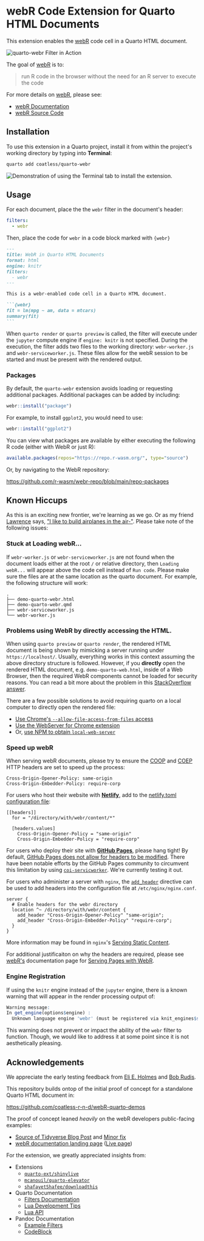 # webR Code Extension for Quarto HTML Documents

This extension enables the [webR](https://docs.r-wasm.org/webr/latest/) code cell in a Quarto HTML document. 

![`quarto-webr` Filter in Action](https://i.imgur.com/NCTDwUk.gif)

The goal of [webR](https://docs.r-wasm.org/webr/latest/) is to: 

> run R code in the browser without the need for an R server to execute the code

For more details on [webR](https://docs.r-wasm.org/webr/latest/), please see: 

- [webR Documentation](https://docs.r-wasm.org/webr/latest/)
- [webR Source Code](https://github.com/r-wasm/webr/)

## Installation 

To use this extension in a Quarto project, install it from within the project's working directory by typing into **Terminal**:

``` bash
quarto add coatless/quarto-webr
```

![Demonstration of using the Terminal tab to install the extension.](https://i.imgur.com/aVuBdyN.png)

## Usage

For each document, place the the `webr` filter in the document's header:

```yaml
filters:
  - webr
```

Then, place the code for `webr` in a code block marked with `{webr}`

````markdown
---
title: WebR in Quarto HTML Documents
format: html
engine: knitr
filters:
  - webr
---

This is a webr-enabled code cell in a Quarto HTML document.

```{webr}
fit = lm(mpg ~ am, data = mtcars)
summary(fit)
```
````


When `quarto render` or `quarto preview` is called, the filter will execute under the `jupyter` compute engine if `engine: knitr` is not specified. 
During the execution, the filter adds two files to the working directory: `webr-worker.js` and `webr-serviceworker.js`. These files allow for the 
webR session to be started and must be present with the rendered output.

### Packages

By default, the `quarto-webr` extension avoids loading or requesting additional packages. Additional packages can be added by including:

```r
webr::install("package")
```

For example, to install `ggplot2`, you would need to use: 

```r
webr::install("ggplot2")
```

You can view what packages are available by either executing the following R code (either with WebR or just R):

```r
available.packages(repos="https://repo.r-wasm.org/", type="source")
```

Or, by navigating to the WebR repository:

<https://github.com/r-wasm/webr-repo/blob/main/repo-packages>

## Known Hiccups

As this is an exciting new frontier, we're learning as we go. Or as my friend [Lawrence](https://cs.illinois.edu/about/people/faculty/angrave) says, ["I like to build airplanes in the air-"](https://www.youtube.com/watch?v=L2zqTYgcpfg). Please take note of the following issues:


### Stuck at Loading webR...

If `webr-worker.js` or `webr-serviceworker.js` are not found when the document loads either at the root `/` or relative directory, then `Loading webR...` will appear above the code cell instead of `Run code`. Please make sure the files are at the same location as the quarto document. For example, the following structure will work:

```
.
├── demo-quarto-webr.html
├── demo-quarto-webr.qmd
├── webr-serviceworker.js
└── webr-worker.js
```

### Problems using WebR by directly accessing the HTML.

When using  `quarto preview` or `quarto render`, the rendered HTML document is being shown by mimicking a server running under `https://localhost/`. Usually, everything works in this context assuming the above directory structure is followed. However, if you **directly** open the rendered HTML document, e.g. `demo-quarto-web.html`, inside of a Web Browser, then the required WebR components cannot be loaded for security reasons. You can read a bit more about the problem in this [StackOverflow answer](https://stackoverflow.com/questions/6811398/html5-web-workers-work-in-firefox-4-but-not-in-chrome-12-0-742-122/6823683#6823683).

There are a few possible solutions to avoid requiring quarto on a local computer to directly open the rendered file: 

- [Use Chrome's `--allow-file-access-from-files` access](https://stackoverflow.com/questions/18586921/how-to-launch-html-using-chrome-at-allow-file-access-from-files-mode)
- [Use the WebServer for Chrome extension](https://chrome.google.com/webstore/detail/web-server-for-chrome/ofhbbkphhbklhfoeikjpcbhemlocgigb?hl=en)
- Or, [use NPM to obtain `local-web-server`](https://github.com/lwsjs/local-web-server)

### Speed up webR

When serving webR documents, please try to ensure the [COOP](https://developer.mozilla.org/en-US/docs/Web/HTTP/Headers/Cross-Origin-Opener-Policy) and [COEP](https://developer.mozilla.org/en-US/docs/Web/HTTP/Headers/Cross-Origin-Embedder-Policy) HTTP headers are set to speed up the process:

```
Cross-Origin-Opener-Policy: same-origin
Cross-Origin-Embedder-Policy: require-corp
```

For users who host their website with **[Netlify](https://www.netlify.com/)**, add to the [netlify.toml configuration file](https://docs.netlify.com/routing/headers/#syntax-for-the-netlify-configuration-file):

```
[[headers]]
  for = "/directory/with/webr/content/*"

  [headers.values]
    Cross-Origin-Opener-Policy = "same-origin"
    Cross-Origin-Embedder-Policy = "require-corp"
```

For users who deploy their site with **[GitHub Pages](https://pages.github.com/)**, please hang tight! By default, [GitHub Pages does not allow for headers to be modified](https://github.com/community/community/discussions/13309). There have been notable efforts by the GitHub Pages community to circumvent this limitation by using 
[`coi-servicworker`](https://github.com/gzuidhof/coi-serviceworker). We're currently testing it out.

For users who administer a server with `nginx`, the [`add_header`](http://nginx.org/en/docs/http/ngx_http_headers_module.html) directive
can be used to add headers into the configuration file at `/etc/nginx/nginx.conf`.

```
server {
  # Enable headers for the webr directory
  location ^~ /directory/with/webr/content {
    add_header "Cross-Origin-Opener-Policy" "same-origin";
    add_header "Cross-Origin-Embedder-Policy" "require-corp";
  }
}
```

More information may be found in `nginx`'s [Serving Static Content](http://nginx.org/en/docs/beginners_guide.html#static).

For additional justificaiton on why the headers are required, please see [webR's](https://docs.r-wasm.org/webr/latest) documentation page for [Serving Pages with WebR](https://docs.r-wasm.org/webr/latest/serving.html).

### Engine Registration

If using the `knitr` engine instead of the `jupyter` engine, there is a known warning
that will appear in the render processing output of:

```r
Warning message:
In get_engine(options$engine) :
  Unknown language engine 'webr' (must be registered via knit_engines$set()).
```

This warning does not prevent or impact the ability of the `webr` filter to function. 
Though, we would like to address it at some point since it is not aesthetically pleasing.


## Acknowledgements

We appreciate the early testing feedback from [Eli E. Holmes](https://eeholmes.github.io/) and [Bob Rudis](https://rud.is/).

This repository builds ontop of the initial proof of concept for a standalone Quarto HTML document in:

<https://github.com/coatless-r-n-d/webR-quarto-demos>

The proof of concept leaned _heavily_ on the webR developers public-facing examples:

- [Source of Tidyverse Blog Post](https://github.com/tidyverse/tidyverse.org/pull/617/files) and [Minor fix](https://github.com/tidyverse/tidyverse.org/commit/72bb2dd7ca0b2f211498a891aa54f55ddcad5014)
- [webR documentation landing page](https://github.com/r-wasm/webr/blob/53acd8861c44f1f167941d0a40f62b0cc23852da/src/docs/index.qmd#L23-L68) ([Live page](https://docs.r-wasm.org/webr/latest/))

For the extension, we greatly appreciated insights from: 

- Extensions
  - [`quarto-ext/shinylive`](https://github.com/quarto-ext/shinylive)
  - [`mcanouil/quarto-elevator`](https://github.com/mcanouil/quarto-elevator)
  - [`shafayetShafee/downloadthis`](https://github.com/shafayetShafee/downloadthis/tree/main)
- Quarto Documentation
  - [Filters Documentation](https://quarto.org/docs/extensions/filters.html)
  - [Lua Development Tips](https://quarto.org/docs/extensions/lua.html)
  - [Lua API](https://quarto.org/docs/extensions/lua-api.html)
- Pandoc Documentation
  - [Example Filters](https://pandoc.org/lua-filters.html#examples)
  - [CodeBlock](https://pandoc.org/lua-filters.html#type-codeblock)

